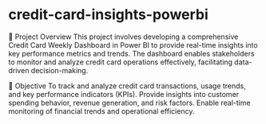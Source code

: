 # credit-card-insights-powerbi

🚀 Project Overview
This project involves developing a comprehensive Credit Card Weekly Dashboard in Power BI to provide real-time insights into key performance metrics and trends. The dashboard enables stakeholders to monitor and analyze credit card operations effectively, facilitating data-driven decision-making.

🎯 Objective
To track and analyze credit card transactions, usage trends, and key performance indicators (KPIs).
Provide insights into customer spending behavior, revenue generation, and risk factors.
Enable real-time monitoring of financial trends and operational efficiency.
